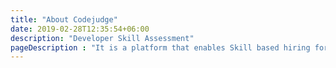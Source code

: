 ```yaml
---
title: "About Codejudge"
date: 2019-02-28T12:35:54+06:00
description: "Developer Skill Assessment"
pageDescription : "It is a platform that enables Skill based hiring for Recruiters throught specially designed Micro projects close to real world problems"
---
```


